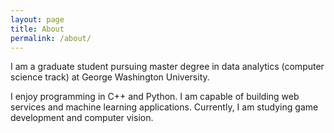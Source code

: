 ```yaml
---
layout: page
title: About
permalink: /about/
---
```


I am a graduate student pursuing master degree in data analytics (computer science track) at George Washington University.

I enjoy programming in C++ and Python. I am capable of building web services and machine learning applications. Currently, I am studying game development and computer vision.